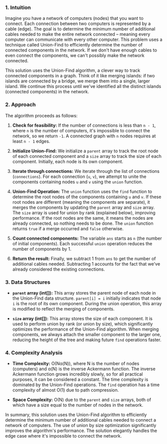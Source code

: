 ### 1. Intuition

Imagine you have a network of computers (nodes) that you want to connect.  Each connection between two computers is represented by a cable (edge).  The goal is to determine the minimum number of additional cables needed to make the entire network connected – meaning every computer can communicate with every other computer.  This problem uses a technique called Union-Find to efficiently determine the number of connected components in the network.  If we don't have enough cables to even connect the components, we can't possibly make the network connected.

This solution uses the Union-Find algorithm, a clever way to track connected components in a graph.  Think of it like merging islands: if two islands are connected by a bridge, we merge them into a single, larger island.  We continue this process until we've identified all the distinct islands (connected components) in the network.

### 2. Approach

The algorithm proceeds as follows:

1. **Check for feasibility:** If the number of connections is less than `n - 1`, where `n` is the number of computers, it's impossible to connect the network, so we return `-1`.  A connected graph with `n` nodes requires at least `n - 1` edges.

2. **Initialize Union-Find:** We initialize a `parent` array to track the root node of each connected component and a `size` array to track the size of each component.  Initially, each node is its own component.

3. **Iterate through connections:** We iterate through the list of connections (`connections`). For each connection (`u`, `v`), we attempt to unite the components containing nodes `u` and `v` using the `union` function.

4. **Union-Find Operation:** The `union` function uses the `find` function to determine the root nodes of the components containing `u` and `v`. If these root nodes are different (meaning the components are separate), it merges the components by updating the `parent` array and `size` array.  The `size` array is used for union by rank (explained below), improving performance.  If the root nodes are the same, it means the nodes are already connected, so nothing needs to be done.  The `union` function returns `true` if a merge occurred and `false` otherwise.

5. **Count connected components:** The variable `ans` starts as `n` (the number of initial components). Each successful `union` operation reduces the number of components by 1.

6. **Return the result:** Finally, we subtract 1 from `ans` to get the number of additional cables needed.  Subtracting 1 accounts for the fact that we've already considered the existing connections.

### 3. Data Structures

* **`parent` array (int[]):** This array stores the parent node of each node in the Union-Find data structure.  `parent[i] = i` initially indicates that node `i` is the root of its own component.  During the union operation, this array is modified to reflect the merging of components.

* **`size` array (int[]):** This array stores the size of each component. It is used to perform union by rank (or union by size), which significantly optimizes the performance of the Union-Find algorithm. When merging components, we always attach the smaller component to the larger one, reducing the height of the tree and making future `find` operations faster.

### 4. Complexity Analysis

* **Time Complexity:** O(Nα(N)), where N is the number of nodes (computers) and α(N) is the inverse Ackermann function.  The inverse Ackermann function grows incredibly slowly, so for all practical purposes, it can be considered a constant. The time complexity is dominated by the Union-Find operations.  The `find` operation has a time complexity of almost O(1) due to path compression.

* **Space Complexity:** O(N) due to the `parent` and `size` arrays, both of which have a size equal to the number of nodes in the network.

In summary, this solution uses the Union-Find algorithm to efficiently determine the minimum number of additional cables needed to connect a network of computers.  The use of union by size optimization significantly improves the algorithm's performance.  The solution elegantly handles the edge case where it's impossible to connect the network.
